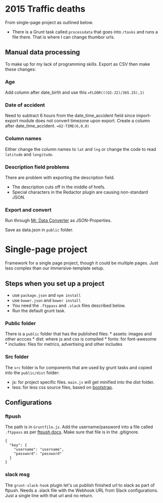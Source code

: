 2015 Traffic deaths
====================

From single-page project as outlined below.

* There is a Grunt task called `processdata` that goes into `/tasks` and runs a file there. That is where I can change thumbor urls.

## Manual data processing

To make up for my lack of programming skills. Export as CSV then make these changes:

### Age

Add column after date_birth and use this `=FLOOR(((O2-J2)/365.25),1)`

### Date of accident

Need to subtract 6 hours from the date_time_accident field since import-export module does not convert timezone upon export. Create a column after date_time_accident. `=O2-TIME(6,0,0)`

### Column names

Either change the column names to `lat` and `lng` or change the code to read `latitude` and `longitude`.

### Description field problems

There are problem with exporting the description field.

* The description cuts off in the middle of hrefs.
* Special characters in the Redactor plugin are causing non-standard JSON.

### Export and convert

Run through [Mr. Data Converter](https://shancarter.github.io/mr-data-converter/) as JSON-Properties.

Save as data.json in `public` folder.

Single-page project
==============================

Framework for a single page project, though it could be multiple pages. Just less complex than our immersive-template setup.

## Steps when you set up a project

* use `package.json` and `npm install`
* use `bower.json` and `bower install`
* You need the `.ftppass` and `.slack` files described below.
* Run the default grunt task.

### Public folder
There is a `public` folder that has the published files:
	* assets: images and other accces
	* dist: where js and css is compiled
	* fonts: for font-awesome
	* includes: files for metrics, advertising and other includes

### Src folder
The `src` folder is for components that are used by grunt tasks and copied into the `public/dist` folder:
* js: for project specific files. `main.js` will get minified into the dist folder.
* less: for less css source files, based on [bootstrap](http://getbootstrap.com/getting-started/).


## Configurations

### ftpush

The path is in `Gruntfile.js`. Add the username/password into a file called `.ftppass` as per [ftpush docs](https://www.npmjs.com/package/grunt-ftpush). Make sure that file is in the .gitignore.


```
{
  "key": {
    "username": "username",
    "password": "password"
  }
}
```

### slack msg

The `grunt-slack-hook` plugin let's us publish finished url to slack as part of ftpush. Needs a .slack file with the Webhook URL from Slack configurations. Just a single line with that url and no return.

